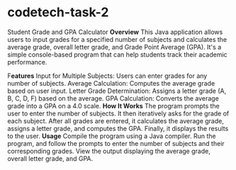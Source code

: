 # codetech-task-2
Student Grade and GPA Calculator
**Overview**
This Java application allows users to input grades for a specified number of subjects and calculates the average grade, overall letter grade, and Grade Point Average (GPA). It's a simple console-based program that can help students track their academic performance.

F**eatures**
Input for Multiple Subjects: Users can enter grades for any number of subjects.
Average Calculation: Computes the average grade based on user input.
Letter Grade Determination: Assigns a letter grade (A, B, C, D, F) based on the average.
GPA Calculation: Converts the average grade into a GPA on a 4.0 scale.
**How It Works**
The program prompts the user to enter the number of subjects.
It then iteratively asks for the grade of each subject.
After all grades are entered, it calculates the average grade, assigns a letter grade, and computes the GPA.
Finally, it displays the results to the user.
**Usage**
Compile the program using a Java compiler.
Run the program, and follow the prompts to enter the number of subjects and their corresponding grades.
View the output displaying the average grade, overall letter grade, and GPA.
